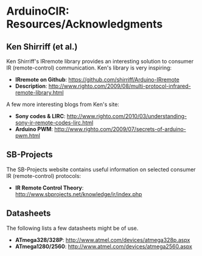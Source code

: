 # ArduinoCIR: Resources/Acknowledgments

<a name="Shirriff_et_al"></a>
## Ken Shirriff (et al.)

Ken Shirriff's IRremote library provides an interesting solution to consumer IR (remote-control) communication.  Ken's library is very inspiring:

 - **IRremote on Github**: <https://github.com/shirriff/Arduino-IRremote>
 - **Description**: <http://www.righto.com/2009/08/multi-protocol-infrared-remote-library.html>

A few more interesting blogs from Ken's site:

 - **Sony codes & LIRC**: <http://www.righto.com/2010/03/understanding-sony-ir-remote-codes-lirc.html>
 - **Arduino PWM**: <http://www.righto.com/2009/07/secrets-of-arduino-pwm.html>

## SB-Projects

The SB-Projects website contains useful information on selected consumer IR (remote-control) protocols:

 - **IR Remote Control Theory**: <http://www.sbprojects.net/knowledge/ir/index.php>

<a name="Datasheets"></a>
## Datasheets

The following lists a few datasheets might be of use.

 - **ATmega328/328P**: <http://www.atmel.com/devices/atmega328p.aspx>
 - **ATmega1280/2560**: <http://www.atmel.com/devices/atmega2560.aspx>
